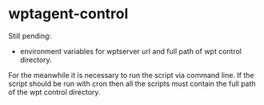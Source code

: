 # wptagent-control

Still pending:
* environment variables for wptserver url and full path of wpt control directory.

For the meanwhile it is necessary to run the script via command line. If the script should be run with cron then all the scripts must contain the full path of the wpt control directory.
